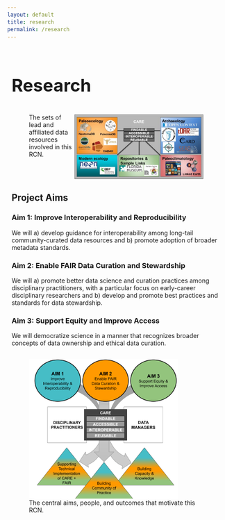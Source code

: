 ```yaml
---
layout: default
title: research
permalink: /research
---
```

<style>
.text-block-main {
  display: grid;
  grid-template-rows: auto auto auto;
  padding: 10px;
  }
</style>


<div class="text-block-main">
  <div class="text-block-right">
    <h1 style="font-size:40px;"> Research </h1>
  </div>
  <div class="text-block-right">
    <figure>
      <img src="./images/fairos-stakeholders.jpg" alt="Stakeholders" style="float:right;max-width:300px;">
      <figcaption>The sets of lead and affiliated data resources involved in this RCN. </figcaption>
    </figure>
  </div>
  
  <div class="text-block-right" style="flex-direction:row;flex-wrap:wrap;">
    <div class="text-block-right">
      <h2> Project Aims </h2>
    </div>
    <div class="text-block-right">
      <h3> Aim 1: Improve Interoperability and Reproducibility </h3>
      <p> We will a) develop guidance for interoperability among long-tail community-curated data resources and
      b) promote adoption of broader metadata standards. </p>
    </div>
    <div class="text-block-right">
      <h3> Aim 2: Enable FAIR Data Curation and Stewardship </h3>
      <p>  We will a) promote better data science and curation practices among disciplinary practitioners, with a particular focus on    early-career disciplinary         researchers and b) develop and promote best practices and standards for data stewardship. </p>
    </div>
    <div class="text-block-right">
      <h3> Aim 3: Support Equity and Improve Access </h3>
      <p> We will democratize science in a manner that recognizes broader concepts of data ownership and ethical data curation. </p>
    </div>
  </div>
 <div class="text-block-right">
  <figure>
    <img src="./images/rcn_aims.png" alt="goals" style="display:block" align="absbottom">
    <figcaption>The central aims, people, and outcomes that motivate this RCN. </figcaption>
  </figure>
 </div>
</div>
